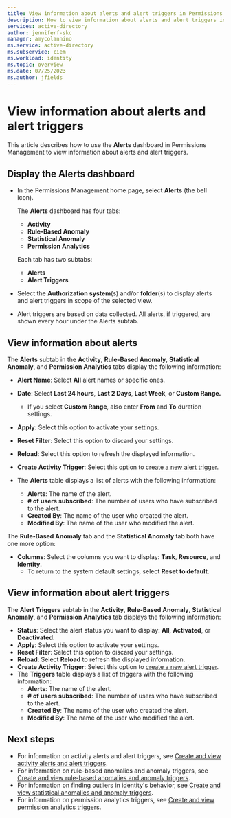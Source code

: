 ```yaml
---
title: View information about alerts and alert triggers in Permissions Management
description: How to view information about alerts and alert triggers in the Alerts dashboard in Permissions Management.
services: active-directory
author: jenniferf-skc
manager: amycolannino
ms.service: active-directory 
ms.subservice: ciem
ms.workload: identity
ms.topic: overview
ms.date: 07/25/2023
ms.author: jfields
---
```


# View information about alerts and alert triggers

This article describes how to use the **Alerts** dashboard in Permissions Management to view information about alerts and alert triggers.

## Display the Alerts dashboard

- In the Permissions Management home page, select **Alerts** (the bell icon).

    The **Alerts** dashboard has four tabs:

    - **Activity**
    - **Rule-Based Anomaly**
    - **Statistical Anomaly**
    - **Permission Analytics**

    Each tab has two subtabs:

    - **Alerts**
    - **Alert Triggers**
      
- Select the **Authorization system**(s) and/or **folder**(s) to display alerts and alert triggers in scope of the selected view. 
- Alert triggers are based on data collected. All alerts, if triggered, are shown every hour under the Alerts subtab.

## View information about alerts

The **Alerts** subtab in the **Activity**, **Rule-Based Anomaly**, **Statistical Anomaly**, and **Permission Analytics** tabs display the following information:

- **Alert Name**: Select **All** alert names or specific ones.
- **Date**: Select **Last 24 hours**, **Last 2 Days**, **Last Week**, or **Custom Range.**

    - If you select **Custom Range**, also enter **From** and **To** duration settings.
- **Apply**: Select this option to activate your settings.
- **Reset Filter**: Select this option to discard your settings.
- **Reload**: Select this option to refresh the displayed information.
- **Create Activity Trigger**: Select this option to [create a new alert trigger](how-to-create-alert-trigger.md).
- The **Alerts** table displays a list of alerts with the following information:
    - **Alerts**: The name of the alert.
    - **# of users subscribed**: The number of users who have subscribed to the alert.
    - **Created By**: The name of the user who created the alert.
    - **Modified By**: The name of the user who modified the alert.

The **Rule-Based Anomaly** tab and the **Statistical Anomaly** tab both have one more option:

- **Columns**: Select the columns you want to display: **Task**, **Resource**, and **Identity**.
    - To return to the system default settings, select **Reset to default**.



## View information about alert triggers

The **Alert Triggers** subtab in the **Activity**, **Rule-Based Anomaly**, **Statistical Anomaly**, and **Permission Analytics** tab displays the following information:

- **Status**: Select the alert status you want to display: **All**, **Activated**, or **Deactivated**.
- **Apply**: Select this option to activate your settings.
- **Reset Filter**: Select this option to discard your settings.
- **Reload**: Select **Reload** to refresh the displayed information.
- **Create Activity Trigger**: Select this option to [create a new alert trigger](how-to-create-alert-trigger.md).
- The **Triggers** table displays a list of triggers with the following information:
    - **Alerts**: The name of the alert.
    - **# of users subscribed**: The number of users who have subscribed to the alert.
    - **Created By**: The name of the user who created the alert.
    - **Modified By**: The name of the user who modified the alert.






## Next steps

- For information on activity alerts and alert triggers, see [Create and view activity alerts and alert triggers](how-to-create-alert-trigger.md).
- For information on rule-based anomalies and anomaly triggers, see [Create and view rule-based anomalies and anomaly triggers](product-rule-based-anomalies.md).
- For information on finding outliers in identity's behavior, see [Create and view statistical anomalies and anomaly triggers](product-statistical-anomalies.md).
- For information on permission analytics triggers, see [Create and view permission analytics triggers](product-permission-analytics.md).
